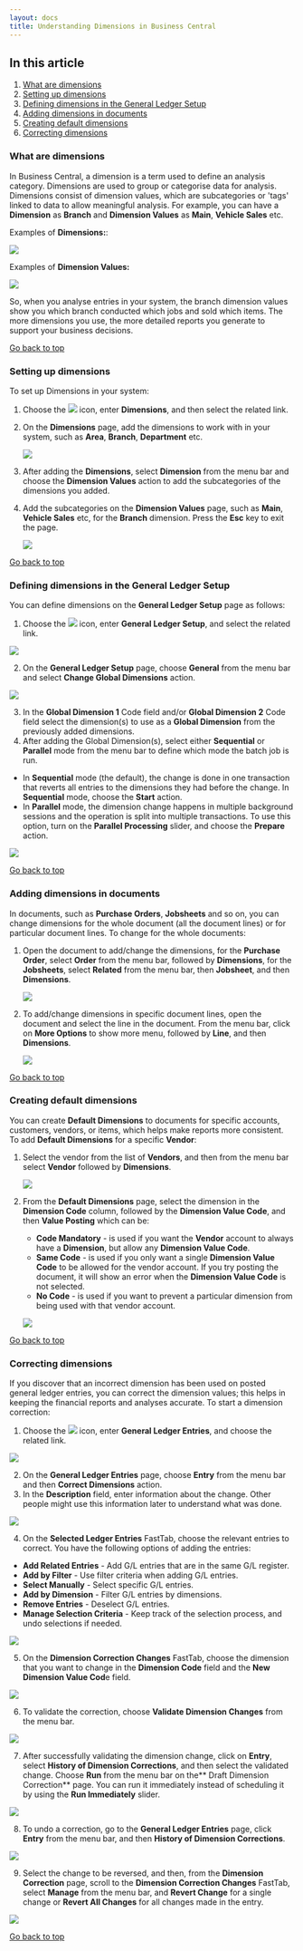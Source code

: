 ```yaml
---
layout: docs
title: Understanding Dimensions in Business Central
---
```


<a name="top"></a>

## In this article
1. [What are dimensions](#what-are-dimensions)
2. [Setting up dimensions](#setting-up-dimensions)
3. [Defining dimensions in the General Ledger Setup](#defining-dimensions-in-the-general-ledger-setup)
4. [Adding dimensions in documents](#adding-dimensions-in-documents)
5. [Creating default dimensions](#creating-default-dimensions)
6. [Correcting dimensions](#correcting-dimensions)

### What are dimensions
In Business Central, a dimension is a term used to define an analysis category. Dimensions are used to group or categorise data for analysis. Dimensions consist of dimension values, which are subcategories or 'tags' linked to data to allow meaningful analysis. For example, you can have a **Dimension** as **Branch** and **Dimension Values** as **Main**, **Vehicle Sales** etc. 

Examples of **Dimensions:**:

   ![](media/garagehive-dimensions-examples.png)

Examples of **Dimension Values:**

   ![](media/garagehive-dimension-values-examples.png)

So, when you analyse entries in your system, the branch dimension values show you which branch conducted which jobs and sold which items. The more dimensions you use, the more detailed reports you generate to support your business decisions.


[Go back to top](#top)

### Setting up dimensions
To set up Dimensions in your system:
1.	Choose the ![](media/search_icon.png) icon, enter **Dimensions**, and then select the related link.
2.	On the **Dimensions** page, add the dimensions to work with in your system, such as **Area**, **Branch**, **Department** etc.

    ![](media/garagehive-setting-up-dimensions1.gif)

3.	After adding the **Dimensions**, select **Dimension** from the menu bar and choose the **Dimension Values** action to add the subcategories of the dimensions you added.
4.	Add the subcategories on the **Dimension Values** page, such as **Main**, **Vehicle Sales** etc, for the **Branch** dimension. Press the **Esc** key to exit the page.

    ![](media/garagehive-setting-up-dimensions2.gif)


[Go back to top](#top)

### Defining dimensions in the General Ledger Setup
You can define dimensions on the **General Ledger Setup** page as follows:
1.	Choose the ![](media/search_icon.png) icon, enter **General Ledger Setup**, and select the related link.

   ![](media/garagehive-defining-general-ledger-setup-dimensions1.gif)

2.	On the **General Ledger Setup** page, choose **General** from the menu bar and select **Change Global Dimensions** action.

   ![](media/garagehive-defining-general-ledger-setup-dimensions2.gif)

3. In the **Global Dimension 1** Code field and/or **Global Dimension 2** Code field select the dimension(s) to use as a **Global Dimension** from the previously added dimensions.
4.	After adding the Global Dimension(s), select either **Sequential** or **Parallel** mode from the menu bar to define which mode the batch job is run.
   - In **Sequential** mode (the default), the change is done in one transaction that reverts all entries to the dimensions they had before the change. In **Sequential** mode, choose the **Start** action.
   - In **Parallel** mode, the dimension change happens in multiple background sessions and the operation is split into multiple transactions. To use this option, turn on the **Parallel Processing** slider, and choose the **Prepare** action.

   ![](media/garagehive-defining-general-ledger-setup-dimensions3.gif)


[Go back to top](#top)

### Adding dimensions in documents
In documents, such as **Purchase Orders**, **Jobsheets** and so on, you can change dimensions for the whole document (all the document lines) or for particular document lines. To change for the whole documents:
1. Open the document to add/change the dimensions, for the **Purchase Order**, select **Order** from the menu bar, followed by **Dimensions**, for the **Jobsheets**, select **Related** from the menu bar, then **Jobsheet**, and then **Dimensions**.

   ![](media/garagehive-adding-dimensions-in-documents1.gif)

2. To add/change dimensions in specific document lines, open the document and select the line in the document. From the menu bar, click on **More Options** to show more menu, followed by **Line**, and then **Dimensions**.

   ![](media/garagehive-adding-dimensions-in-documents2.gif)


[Go back to top](#top)

### Creating default dimensions
You can create **Default Dimensions** to documents for specific accounts, customers, vendors, or items, which helps make reports more consistent. To add **Default Dimensions** for a specific **Vendor**:
1. Select the vendor from the list of **Vendors**, and then from the menu bar select **Vendor** followed by **Dimensions**.

   ![](media/garagehive-creating-default-dimensions1.gif)

2. From the **Default Dimensions** page, select the dimension in the **Dimension Code** column, followed by the **Dimension Value Code**, and then **Value Posting** which can be: 
   - **Code Mandatory** - is used if you want the **Vendor** account to always have a **Dimension**, but allow any **Dimension Value Code**.
   - **Same Code** - is used if you only want a single **Dimension Value Code** to be allowed for the vendor account. If you try posting the document, it will show an error when the **Dimension Value Code** is not selected.
   - **No Code** - is used if you want to prevent a particular dimension from being used with that vendor account.

   ![](media/garagehive-creating-default-dimensions2.gif)


[Go back to top](#top)

### Correcting dimensions
If you discover that an incorrect dimension has been used on posted general ledger entries, you can correct the dimension values; this helps in keeping the financial reports and analyses accurate. To start a dimension correction:
1.	Choose the ![](media/search_icon.png) icon, enter **General Ledger Entries**, and choose the related link.

   ![](media/garagehive-correcting-dimensions1.gif)

2.	On the **General Ledger Entries** page, choose **Entry** from the menu bar and then **Correct Dimensions** action.
3.	In the **Description** field, enter information about the change. Other people might use this information later to understand what was done.

   ![](media/garagehive-correcting-dimensions2.gif)

4.	On the **Selected Ledger Entries** FastTab, choose the relevant entries to correct. You have the following options of adding the entries:
   - **Add Related Entries** - Add G/L entries that are in the same G/L register.
   - **Add by Filter** - Use filter criteria when adding G/L entries.
   - **Select Manually** - Select specific G/L entries.
   - **Add by Dimension** - Filter G/L entries by dimensions.
   - **Remove Entries** - Deselect G/L entries.
   - **Manage Selection Criteria** - Keep track of the selection process, and undo selections if needed.

   ![](media/garagehive-correcting-dimensions3.gif)

5.	On the **Dimension Correction Changes** FastTab, choose the dimension that you want to change in the **Dimension Code** field and the **New Dimension Value Cod**e field.

   ![](media/garagehive-correcting-dimensions4.gif)

6.	To validate the correction, choose **Validate Dimension Changes** from the menu bar.

   ![](media/garagehive-correcting-dimensions5.gif)

7.	After successfully validating the dimension change, click on **Entry**, select **History of Dimension Corrections**, and then select the validated change. Choose **Run** from the menu bar on the** Draft Dimension Correction** page. You can run it immediately instead of scheduling it by using the **Run Immediately** slider.

   ![](media/garagehive-correcting-dimensions6.gif)

8.	To undo a correction, go to the **General Ledger Entries** page, click **Entry** from the menu bar, and then **History of Dimension Corrections**.

   ![](media/garagehive-correcting-dimensions7.gif)

9.	Select the change to be reversed, and then, from the **Dimension Correction** page, scroll to the **Dimension Correction Changes** FastTab, select **Manage** from the menu bar, and **Revert Change** for a single change or **Revert All Changes** for all changes made in the entry.

   ![](media/garagehive-correcting-dimensions8.gif)


[Go back to top](#top)


